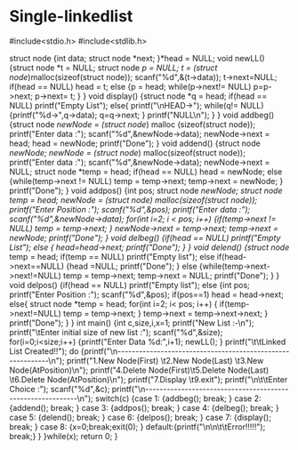 # Single-linkedlist
#include<stdio.h>
#include<stdlib.h>

struct node
{int data;
struct node *next;
}*head = NULL;
void newLL()
{struct node *t = NULL;
struct node *p = NULL;
t = (struct node*)malloc(sizeof(struct node));
scanf("%d",&(t->data));
t->next=NULL;
if(head == NULL)
head = t;
else
{p = head;
while(p->next!= NULL)
p=p->next;
p->next= t;
}
}
void display()
{struct node *q = head;
if(head == NULL)
printf("Empty List");
else{
printf("\nHEAD->");
while(q!= NULL)
{printf("%d->",q->data);
q=q->next;
}
printf("NULL\n");
}
}
void addbeg()
{struct node *newNode = (struct node*) malloc (sizeof(struct node));
printf("Enter data :");
scanf("%d",&newNode->data);
newNode->next = head;
head = newNode;
printf("Done");
}
void addend()
{struct node *newNode;
newNode = (struct node*) malloc(sizeof(struct node));
printf("Enter data :");
scanf("%d",&newNode->data);
newNode->next = NULL;
struct node *temp = head;
if(head == NULL)
head = newNode;
else
{while(temp->next != NULL)
temp = temp->next;
temp->next = newNode;
}
printf("Done");
}
void addpos()
{int pos;
struct node *newNode;
struct node *temp = head;
newNode = (struct node*) malloc(sizeof(struct node));
printf("Enter Position :");
scanf("%d",&pos);
printf("Enter data :");
scanf("%d",&newNode->data);
for(int i=2; i < pos; i++)
{if(temp->next != NULL)
temp = temp->next;
}
newNode->next = temp->next;
temp->next = newNode;
printf("Done");
}
void delbeg()
{if(head == NULL)
printf("Empty List");
else
{ head=head->next;
printf("Done"); }
}
void delend()
{struct node* temp = head;
if(temp == NULL)
printf("Empty list");
else if(head->next==NULL)
{head =NULL;
printf("Done");
}
else
{while(temp->next->next!=NULL)
temp = temp->next;
temp->next = NULL;
printf("Done");
}
}
void delpos()
{if(head == NULL)
printf("Empty list");
else
{int pos;
printf("Enter Position :");
scanf("%d",&pos);
if(pos==1)
head = head->next;
else{
struct node *temp = head;
for(int i=2; i< pos; i++)
{
if(temp->next!=NULL)
temp = temp->next;
}
temp->next = temp->next->next;
}
printf("Done");
}
}
int main()
{int c,size,i,x=1;
printf("New List :-\n");
printf("\tEnter initial size of new list :");
scanf("%d",&size);
for(i=0;i<size;i++)
{printf("Enter Data %d:",i+1);
newLL();
}
printf("\t\tLinked List Created!!");
do
{printf("\n-----------------------------------------------------------\n");
printf("1.New Node(First)   \t2.New Node(Last)     \t3.New Node(AtPosition)\n");
printf("4.Delete Node(First)\t5.Delete Node(Last)  \t6.Delete Node(AtPosition)\n");
printf("7.Display           \t9.exit");
printf("\n\t\tEnter Choice :");
scanf("%d",&c);
printf("\n-----------------------------------------------------------\n");
switch(c)
{case 1: {addbeg(); break; }
case 2: {addend(); break; }
case 3: {addpos(); break; }
case 4: {delbeg(); break; }
case 5: {delend(); break; }
case 6: {delpos(); break; }
case 7: {display(); break; }
case 8: {x=0;break;exit(0);    }
default:{printf("\n\n\t\tError!!!!!"); break;}
}
}while(x);
return 0;
}

